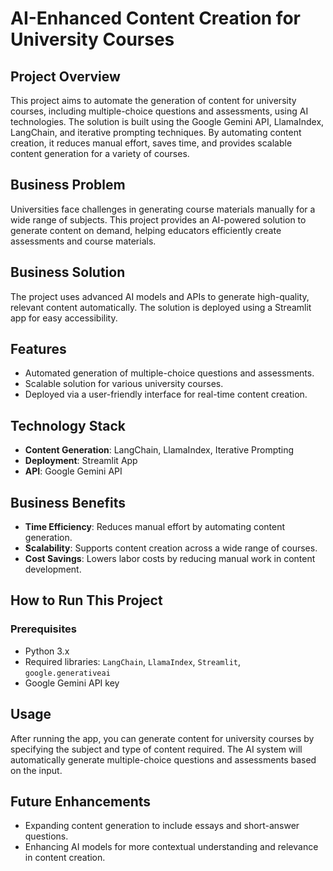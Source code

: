 # AI-Enhanced Content Creation for University Courses

## Project Overview
This project aims to automate the generation of content for university courses, including multiple-choice questions and assessments, using AI technologies. The solution is built using the Google Gemini API, LlamaIndex, LangChain, and iterative prompting techniques. By automating content creation, it reduces manual effort, saves time, and provides scalable content generation for a variety of courses.

## Business Problem
Universities face challenges in generating course materials manually for a wide range of subjects. This project provides an AI-powered solution to generate content on demand, helping educators efficiently create assessments and course materials.

## Business Solution
The project uses advanced AI models and APIs to generate high-quality, relevant content automatically. The solution is deployed using a Streamlit app for easy accessibility.

## Features
- Automated generation of multiple-choice questions and assessments.
- Scalable solution for various university courses.
- Deployed via a user-friendly interface for real-time content creation.

## Technology Stack
- **Content Generation**: LangChain, LlamaIndex, Iterative Prompting
- **Deployment**: Streamlit App
- **API**: Google Gemini API

## Business Benefits
- **Time Efficiency**: Reduces manual effort by automating content generation.
- **Scalability**: Supports content creation across a wide range of courses.
- **Cost Savings**: Lowers labor costs by reducing manual work in content development.

## How to Run This Project

### Prerequisites
- Python 3.x
- Required libraries: `LangChain`, `LlamaIndex`, `Streamlit`, `google.generativeai`
- Google Gemini API key


## Usage
After running the app, you can generate content for university courses by specifying the subject and type of content required. The AI system will automatically generate multiple-choice questions and assessments based on the input.

## Future Enhancements
- Expanding content generation to include essays and short-answer questions.
- Enhancing AI models for more contextual understanding and relevance in content creation.





